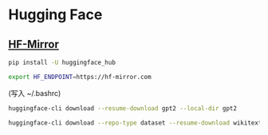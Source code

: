 # Hugging Face

## [HF-Mirror](https://hf-mirror.com/)

```bash
pip install -U huggingface_hub
```
```bash
export HF_ENDPOINT=https://hf-mirror.com
```
(写入 ~/.bashrc)
```bash
huggingface-cli download --resume-download gpt2 --local-dir gpt2
```
```bash
huggingface-cli download --repo-type dataset --resume-download wikitext --local-dir wikitext
```

